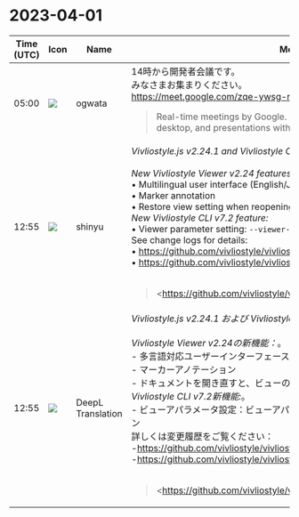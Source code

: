 # 2023-04-01

|Time (UTC)|Icon|Name|Message|
|---|---|---|---|
|05:00|![](https://avatars.slack-edge.com/2019-11-22/845042642576_070441337abaca9fb7b3_72.png)|ogwata|14時から開発者会議です。<br>みなさまお集まりください。<br><https://meet.google.com/zqe-ywsg-rnn><br><blockquote>Real-time meetings by Google. Using your browser, share your video, desktop, and presentations with teammates and customers.</blockquote>|
|12:55|![](https://avatars.slack-edge.com/2018-04-27/354445776386_e258f5ed5ba887b08668_72.jpg)|shinyu|*Vivliostyle.js v2.24.1 and Vivliostyle CLI v7.2.1 Released!*<br><br>*New Vivliostyle Viewer v2.24 features:*<br>• Multilingual user interface (English/Japanese)<br>• Marker annotation<br>• Restore view setting when reopening documents<br>*New Vivliostyle CLI v7.2 feature:*<br>• Viewer parameter setting: `--viewer-param` option<br>See change logs for details:<br>• <https://github.com/vivliostyle/vivliostyle.js/blob/master/CHANGELOG.md><br>• <https://github.com/vivliostyle/vivliostyle-cli/blob/main/CHANGELOG.md><br><br><blockquote><https://github.com/vivliostyle/vivliostyle.js/blob/master/CHANGELOG.md | CHANGELOG.md></blockquote><br><blockquote><https://github.com/vivliostyle/vivliostyle-cli/blob/main/CHANGELOG.md | CHANGELOG.md></blockquote>|
|12:55|![](https://avatars.slack-edge.com/2023-01-22/4703892366048_dd8fde69fd74a2ed7a1d_72.png)|DeepL Translation|*Vivliostyle.js v2.24.1 および Vivliostyle CLI v7.2.1 リリース！*。<br><br>*Vivliostyle Viewer v2.24の新機能：*。<br>- 多言語対応ユーザーインターフェース（英語/日本語）<br>- マーカーアノテーション<br>- ドキュメントを開き直すと、ビューの設定が復元される<br>*Vivliostyle CLI v7.2新機能:*。<br>- ビューアパラメータ設定：ビューアパラメータ設定：--viewer-param`オプション<br>詳しくは変更履歴をご覧ください：<br>-<https://github.com/vivliostyle/vivliostyle.js/blob/master/CHANGELOG.md><br>-<https://github.com/vivliostyle/vivliostyle-cli/blob/main/CHANGELOG.md><br><br><blockquote><https://github.com/vivliostyle/vivliostyle.js/blob/master/CHANGELOG.md | CHANGELOG.md></blockquote><br><blockquote><https://github.com/vivliostyle/vivliostyle-cli/blob/main/CHANGELOG.md | CHANGELOG.md></blockquote>|

